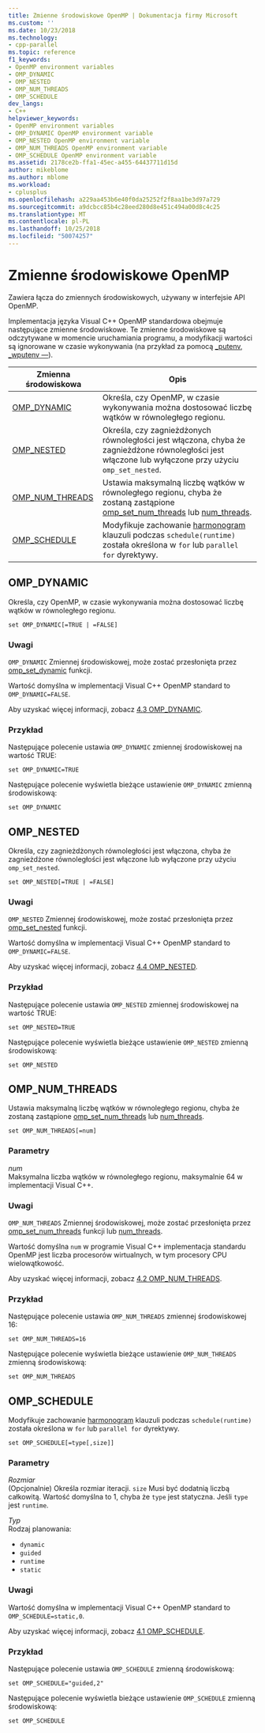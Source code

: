 ```yaml
---
title: Zmienne środowiskowe OpenMP | Dokumentacja firmy Microsoft
ms.custom: ''
ms.date: 10/23/2018
ms.technology:
- cpp-parallel
ms.topic: reference
f1_keywords:
- OpenMP environment variables
- OMP_DYNAMIC
- OMP_NESTED
- OMP_NUM_THREADS
- OMP_SCHEDULE
dev_langs:
- C++
helpviewer_keywords:
- OpenMP environment variables
- OMP_DYNAMIC OpenMP environment variable
- OMP_NESTED OpenMP environment variable
- OMP_NUM_THREADS OpenMP environment variable
- OMP_SCHEDULE OpenMP environment variable
ms.assetid: 2178ce2b-ffa1-45ec-a455-64437711d15d
author: mikeblome
ms.author: mblome
ms.workload:
- cplusplus
ms.openlocfilehash: a229aa453b6e40f0da25252f2f8aa1be3d97a729
ms.sourcegitcommit: a9dcbcc85b4c28eed280d8e451c494a00d8c4c25
ms.translationtype: MT
ms.contentlocale: pl-PL
ms.lasthandoff: 10/25/2018
ms.locfileid: "50074257"
---
```

# <a name="openmp-environment-variables"></a>Zmienne środowiskowe OpenMP

Zawiera łącza do zmiennych środowiskowych, używany w interfejsie API OpenMP.

Implementacja języka Visual C++ OpenMP standardowa obejmuje następujące zmienne środowiskowe. Te zmienne środowiskowe są odczytywane w momencie uruchamiania programu, a modyfikacji wartości są ignorowane w czasie wykonywania (na przykład za pomocą [_putenv, _wputenv —](../../../c-runtime-library/reference/putenv-wputenv.md)).

|Zmienna środowiskowa|Opis|
|--------------------|-----------|
|[OMP_DYNAMIC](#omp-dynamic)|Określa, czy OpenMP, w czasie wykonywania można dostosować liczbę wątków w równoległego regionu.|
|[OMP_NESTED](#omp-nested)|Określa, czy zagnieżdżonych równoległości jest włączona, chyba że zagnieżdżone równoległości jest włączone lub wyłączone przy użyciu `omp_set_nested`.|
|[OMP_NUM_THREADS](#omp-num-threads)|Ustawia maksymalną liczbę wątków w równoległego regionu, chyba że zostaną zastąpione [omp_set_num_threads](openmp-functions.md#omp-set-num-threads) lub [num_threads](openmp-clauses.md#num-threads).|
|[OMP_SCHEDULE](#omp-schedule)|Modyfikuje zachowanie [harmonogram](openmp-clauses.md#schedule) klauzuli podczas `schedule(runtime)` została określona w `for` lub `parallel for` dyrektywy.|

## <a name="omp-dynamic"></a>OMP_DYNAMIC

Określa, czy OpenMP, w czasie wykonywania można dostosować liczbę wątków w równoległego regionu.

```
set OMP_DYNAMIC[=TRUE | =FALSE]
```

### <a name="remarks"></a>Uwagi

`OMP_DYNAMIC` Zmiennej środowiskowej, może zostać przesłonięta przez [omp_set_dynamic](openmp-functions.md#omp-set-dynamic) funkcji.

Wartość domyślna w implementacji Visual C++ OpenMP standard to `OMP_DYNAMIC=FALSE`.

Aby uzyskać więcej informacji, zobacz [4.3 OMP_DYNAMIC](../../../parallel/openmp/4-3-omp-dynamic.md).

### <a name="example"></a>Przykład

Następujące polecenie ustawia `OMP_DYNAMIC` zmiennej środowiskowej na wartość TRUE:

```
set OMP_DYNAMIC=TRUE
```

Następujące polecenie wyświetla bieżące ustawienie `OMP_DYNAMIC` zmienną środowiskową:

```
set OMP_DYNAMIC
```

## <a name="omp-nested"></a>OMP_NESTED

Określa, czy zagnieżdżonych równoległości jest włączona, chyba że zagnieżdżone równoległości jest włączone lub wyłączone przy użyciu `omp_set_nested`.

```
set OMP_NESTED[=TRUE | =FALSE]
```

### <a name="remarks"></a>Uwagi

`OMP_NESTED` Zmiennej środowiskowej, może zostać przesłonięta przez [omp_set_nested](openmp-functions.md#omp-set-nested) funkcji.

Wartość domyślna w implementacji Visual C++ OpenMP standard to `OMP_DYNAMIC=FALSE`.

Aby uzyskać więcej informacji, zobacz [4.4 OMP_NESTED](../../../parallel/openmp/4-4-omp-nested.md).

### <a name="example"></a>Przykład

Następujące polecenie ustawia `OMP_NESTED` zmiennej środowiskowej na wartość TRUE:

```
set OMP_NESTED=TRUE
```

Następujące polecenie wyświetla bieżące ustawienie `OMP_NESTED` zmienną środowiskową:

```
set OMP_NESTED
```

## <a name="omp-num-threads"></a>OMP_NUM_THREADS

Ustawia maksymalną liczbę wątków w równoległego regionu, chyba że zostaną zastąpione [omp_set_num_threads](openmp-functions.md#omp-set-num-threads) lub [num_threads](openmp-clauses.md#num-threads).

```
set OMP_NUM_THREADS[=num]
```

### <a name="parameters"></a>Parametry

*num*<br/>
Maksymalna liczba wątków w równoległego regionu, maksymalnie 64 w implementacji Visual C++.

### <a name="remarks"></a>Uwagi

`OMP_NUM_THREADS` Zmiennej środowiskowej, może zostać przesłonięta przez [omp_set_num_threads](openmp-functions.md#omp-set-num-threads) funkcji lub [num_threads](openmp-clauses.md#num-threads).

Wartość domyślna `num` w programie Visual C++ implementacja standardu OpenMP jest liczba procesorów wirtualnych, w tym procesory CPU wielowątkowość.

Aby uzyskać więcej informacji, zobacz [4.2 OMP_NUM_THREADS](../../../parallel/openmp/4-2-omp-num-threads.md).

### <a name="example"></a>Przykład

Następujące polecenie ustawia `OMP_NUM_THREADS` zmiennej środowiskowej 16:

```
set OMP_NUM_THREADS=16
```

Następujące polecenie wyświetla bieżące ustawienie `OMP_NUM_THREADS` zmienną środowiskową:

```
set OMP_NUM_THREADS
```

## <a name="omp-schedule"></a>OMP_SCHEDULE

Modyfikuje zachowanie [harmonogram](openmp-clauses.md#schedule) klauzuli podczas `schedule(runtime)` została określona w `for` lub `parallel for` dyrektywy.

```
set OMP_SCHEDULE[=type[,size]]
```

### <a name="parameters"></a>Parametry

*Rozmiar*<br/>
(Opcjonalnie) Określa rozmiar iteracji. `size` Musi być dodatnią liczbą całkowitą. Wartość domyślna to 1, chyba że `type` jest statyczna. Jeśli `type` jest `runtime`.

*Typ*<br/>
Rodzaj planowania:

- `dynamic`
- `guided`
- `runtime`
- `static`

### <a name="remarks"></a>Uwagi

Wartość domyślna w implementacji Visual C++ OpenMP standard to `OMP_SCHEDULE=static,0`.

Aby uzyskać więcej informacji, zobacz [4.1 OMP_SCHEDULE](../../../parallel/openmp/4-1-omp-schedule.md).

### <a name="example"></a>Przykład

Następujące polecenie ustawia `OMP_SCHEDULE` zmienną środowiskową:

```
set OMP_SCHEDULE="guided,2"
```

Następujące polecenie wyświetla bieżące ustawienie `OMP_SCHEDULE` zmienną środowiskową:

```
set OMP_SCHEDULE
```
